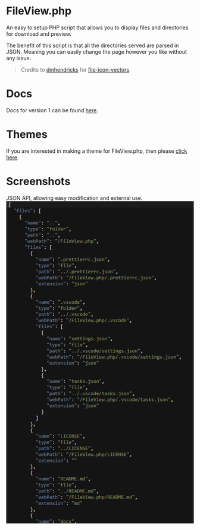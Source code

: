 # FileView.php

An easy to setup PHP script that allows you to display files and directories for download and preview.

The benefit of this script is that all the directories served are parsed in JSON. Meaning you can easily change the page however you like without any issue.

> Credits to [dmhendricks](https://github.com/dmhendricks) for [file-icon-vectors](https://github.com/dmhendricks/file-icon-vectors/tree/master).

# Docs

Docs for version 1 can be found [here](docs/v1.md).

# Themes

If you are interested in making a theme for FileView.php, then please [click here](/themes/README.md).

# Screenshots

JSON API, allowing easy modification and external use.
![JSON API](/screenshots/json-api.png)
